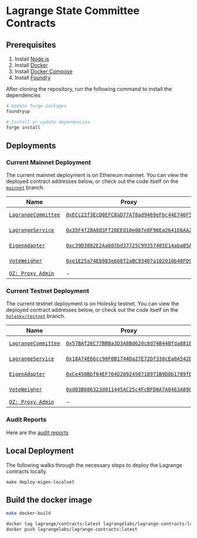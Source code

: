 # Lagrange State Committee Contracts

## Prerequisites

1. Install [Node.js](https://nodejs.org/en/download/)
2. Install [Docker](https://docs.docker.com/get-docker/)
3. Install [Docker Compose](https://docs.docker.com/compose/install/)
4. Install [Foundry](https://book.getfoundry.sh/getting-started/installation)

After cloning the repository, run the following command to install the dependencies

```bash
# Update forge packages
foundryup

# Install or update dependencies
forge install
```

## Deployments

### Current Mainnet Deployment

The current mainnet deployment is on Ethereum mainnet. You can view the deployed contract addresses below, or check out the code itself on the [`mainnet`](https://github.com/Lagrange-Labs/lagrange-contracts/tree/mainnet) branch.

| Name                                                                                                                                                              | Proxy                                                                                                                   | Implementation                                                                             | Notes                                                                                                                                                |
| ----------------------------------------------------------------------------------------------------------------------------------------------------------------- | ----------------------------------------------------------------------------------------------------------------------- | ------------------------------------------------------------------------------------------ | ---------------------------------------------------------------------------------------------------------------------------------------------------- |
| [`LagrangeCommittee`](https://github.com/Lagrange-Labs/lagrange-contracts/blob/1ad43a0e409e91b8c087ab359423cba3158d4c4b/contracts/protocol/LagrangeCommittee.sol) | [`0xECc22f3EcD0EFC8aD77A78ad9469eFbc44E746F5`](https://etherscan.io/address/0xECc22f3EcD0EFC8aD77A78ad9469eFbc44E746F5) | [`0xc2f0...9369`](https://etherscan.io/address/0xc2f076C979a385fa6E039f9B5E834c2d64779369) | Proxy: [`TUP@4.7.1`](https://github.com/OpenZeppelin/openzeppelin-contracts/blob/v4.7.1/contracts/proxy/transparent/TransparentUpgradeableProxy.sol) |
| [`LagrangeService`](https://github.com/Lagrange-Labs/lagrange-contracts/blob/1ad43a0e409e91b8c087ab359423cba3158d4c4b/contracts/protocol/LagrangeService.sol)     | [`0x35F4f28A8d3Ff20EEd10e087e8F96Ea2641E6AA2`](https://etherscan.io/address/0x35F4f28A8d3Ff20EEd10e087e8F96Ea2641E6AA2) | [`0x9129...0531`](https://etherscan.io/address/0x91291aFC02644ffD6A5aa5b9C8388160Ec7b0531) | Proxy: [`TUP@4.7.1`](https://github.com/OpenZeppelin/openzeppelin-contracts/blob/v4.7.1/contracts/proxy/transparent/TransparentUpgradeableProxy.sol) |
| [`EigenAdapter`](https://github.com/Lagrange-Labs/lagrange-contracts/blob/1ad43a0e409e91b8c087ab359423cba3158d4c4b/contracts/library/StakeManager.sol)            | [`0xc39D3882E2Aa607bd37725C99357405E14aba05A`](https://etherscan.io/address/0xc39D3882E2Aa607bd37725C99357405E14aba05A) | [`0xb58c...e133`](https://etherscan.io/address/0xb58c233ba70bEC4c3E49D9438921E5a1Ec91e133) | Proxy: [`TUP@4.7.1`](https://github.com/OpenZeppelin/openzeppelin-contracts/blob/v4.7.1/contracts/proxy/transparent/TransparentUpgradeableProxy.sol) |
| [`VoteWeigher`](https://github.com/Lagrange-Labs/lagrange-contracts/blob/1ad43a0e409e91b8c087ab359423cba3158d4c4b/contracts/protocol/VoteWeigher.sol)             | [`0xe1E25a74Eb983e668f2aBC93407a102010b48FD9`](https://etherscan.io/address/0xe1E25a74Eb983e668f2aBC93407a102010b48FD9) | [`0x7360...Fb22`](https://etherscan.io/address/0x736041228AF67631d4d390D5ADB5358e3730Fb22) | Proxy: [`TUP@4.7.1`](https://github.com/OpenZeppelin/openzeppelin-contracts/blob/v4.7.1/contracts/proxy/transparent/TransparentUpgradeableProxy.sol) |
| [`OZ: Proxy Admin`](https://github.com/OpenZeppelin/openzeppelin-contracts/blob/v4.7.1/contracts/proxy/transparent/ProxyAdmin.sol)                                | -                                                                                                                       | [`0x7F11...845f`](https://etherscan.io/address/0x7F1130BC34a9633A202767B461772eCd953A845f) |                                                                                                                                                      |

### Current Testnet Deployment

The current testnet deployment is on Holesky testnet. You can view the deployed contract addresses below, or check out the code itself on the [`holesky/testnet`](https://github.com/Lagrange-Labs/lagrange-contracts/tree/holesky/testnet) branch.

| Name                                                                                                                                     | Proxy                                                                                                                           | Implementation                                                                                     | Notes                                                                                                                                                |
| ---------------------------------------------------------------------------------------------------------------------------------------- | ------------------------------------------------------------------------------------------------------------------------------- | -------------------------------------------------------------------------------------------------- | ---------------------------------------------------------------------------------------------------------------------------------------------------- |
| [`LagrangeCommittee`](https://github.com/Lagrange-Labs/lagrange-contracts/blob/89b7b9bd81056346e35d22612a42bec3915bf7cb/contracts/protocol/testnet/LagrangeCommitteeTestnet.sol) | [`0x57BAf26C77BBBa3D3A8Bd620c8d74B44Bfda8818`](https://holesky.etherscan.io/address/0x57BAf26C77BBBa3D3A8Bd620c8d74B44Bfda8818) | [`0x3aD1...e9eE`](https://holesky.etherscan.io/address/0x3aD12EE70320Dc580a28dB7E284aCECa37D9e9eE) | Proxy: [`TUP@4.7.1`](https://github.com/OpenZeppelin/openzeppelin-contracts/blob/v4.7.1/contracts/proxy/transparent/TransparentUpgradeableProxy.sol) |
| [`LagrangeService`](https://github.com/Lagrange-Labs/lagrange-contracts/blob/89b7b9bd81056346e35d22612a42bec3915bf7cb/contracts/protocol/testnet/LagrangeServiceTestnet.sol)     | [`0x18A74E66cc90F0B1744Da27E72Df338cEa0A542b`](https://holesky.etherscan.io/address/0x18A74E66cc90F0B1744Da27E72Df338cEa0A542b) | [`0xD68f...Ff98`](https://holesky.etherscan.io/address/0xD68f4BAAdc2a46ccB293719EAbd1b968fE4dFf98) | Proxy: [`TUP@4.7.1`](https://github.com/OpenZeppelin/openzeppelin-contracts/blob/v4.7.1/contracts/proxy/transparent/TransparentUpgradeableProxy.sol) |
| [`EigenAdapter`](https://github.com/Lagrange-Labs/lagrange-contracts/blob/89b7b9bd81056346e35d22612a42bec3915bf7cb/contracts/library/StakeManager.sol)            | [`0xCe450Bbf64EF764D2092450718971B9D0b1789fb`](https://holesky.etherscan.io/address/0xCe450Bbf64EF764D2092450718971B9D0b1789fb) | [`0xBF24...ec8c`](https://holesky.etherscan.io/address/0xBF24691071edBCA48AD6bcC59c9A17886294ec8c) | Proxy: [`TUP@4.7.1`](https://github.com/OpenZeppelin/openzeppelin-contracts/blob/v4.7.1/contracts/proxy/transparent/TransparentUpgradeableProxy.sol) |
| [`VoteWeigher`](https://github.com/Lagrange-Labs/lagrange-contracts/blob/89b7b9bd81056346e35d22612a42bec3915bf7cb/contracts/protocol/VoteWeigher.sol)             | [`0xd03B086323d011445AC25c4FcBFD0A7A0463A89C`](https://holesky.etherscan.io/address/0xd03B086323d011445AC25c4FcBFD0A7A0463A89C) | [`0x4f00...c618`](https://holesky.etherscan.io/address/0x4f00C996E2a32fE8D1100c89594041E73DF7c618) | Proxy: [`TUP@4.7.1`](https://github.com/OpenZeppelin/openzeppelin-contracts/blob/v4.7.1/contracts/proxy/transparent/TransparentUpgradeableProxy.sol) |
| [`OZ: Proxy Admin`](https://github.com/OpenZeppelin/openzeppelin-contracts/blob/v4.7.1/contracts/proxy/transparent/ProxyAdmin.sol)       | -                                                                                                                               | [`0x5c70...0F70`](https://holesky.etherscan.io/address/0x5c7029658bB7223774220f85117bC52813C40F70) |                                                                                                                                                      |

### Audit Reports

Here are the [audit reports](./audits/)

## Local Deployment

The following walks through the necessary steps to deploy the Lagrange contracts locally.

```
make deploy-eigen-localnet
```

## Build the docker image

```bash
make docker-build

docker tag lagrange/contracts:latest lagrangelabs/lagrange-contracts:latest
docker push lagrangelabs/lagrange-contracts:latest
```
